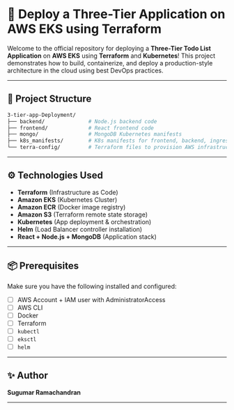 # 🚀 Deploy a Three-Tier Application on AWS EKS using Terraform

Welcome to the official repository for deploying a **Three-Tier Todo List Application** on **AWS EKS** using **Terraform** and **Kubernetes**! This project demonstrates how to build, containerize, and deploy a production-style architecture in the cloud using best DevOps practices.

---

## 📁 Project Structure

```bash
3-tier-app-Deployment/
├── backend/              # Node.js backend code
├── frontend/             # React frontend code
├── mongo/                # MongoDB Kubernetes manifests
├── k8s_manifests/        # K8s manifests for frontend, backend, ingress
└── terra-config/         # Terraform files to provision AWS infrastructure
````

---

## ⚙️ Technologies Used

* **Terraform** (Infrastructure as Code)
* **Amazon EKS** (Kubernetes Cluster)
* **Amazon ECR** (Docker image registry)
* **Amazon S3** (Terraform remote state storage)
* **Kubernetes** (App deployment & orchestration)
* **Helm** (Load Balancer controller installation)
* **React + Node.js + MongoDB** (Application stack)

---

## 📦 Prerequisites

Make sure you have the following installed and configured:

* [ ] AWS Account + IAM user with AdministratorAccess
* [ ] AWS CLI
* [ ] Docker
* [ ] Terraform
* [ ] `kubectl`
* [ ] `eksctl`
* [ ] `helm`

---

## ✨ Author

**Sugumar Ramachandran**

---